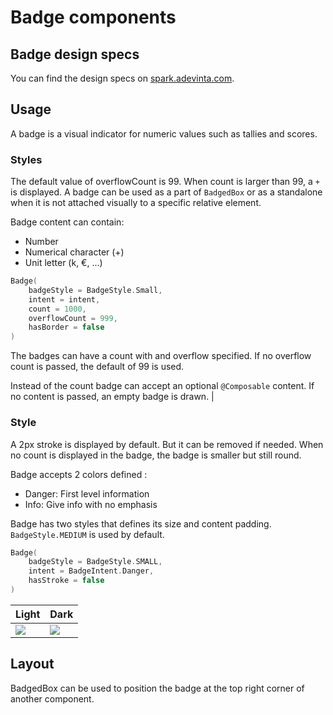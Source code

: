 # Badge components

## Badge design specs

You can find the design specs
on [spark.adevinta.com](https://spark.adevinta.com/1186e1705/p/8711ec-badge/b/98915d).

## Usage

A badge is a visual indicator for numeric values such as tallies and scores.

### Styles

The default value of overflowCount is 99. When count is larger than 99, a `+` is displayed.
A badge can be used as a part of `BadgedBox` or as a standalone when it is not attached visually to
a specific relative element.

Badge content can contain:

- Number
- Numerical character (+)
- Unit letter (k, €, ...)

```kotlin
Badge(
    badgeStyle = BadgeStyle.Small,
    intent = intent,
    count = 1000,
    overflowCount = 999,
    hasBorder = false
)
```

The badges can have a count with and overflow specified. If no overflow count is passed,
the default of 99 is used.

Instead of the count badge can accept an optional `@Composable` content.
If no content is passed, an empty badge is drawn.
|

### Style

A 2px stroke is displayed by default. But it can be removed if needed.
When no count is displayed in the badge, the badge is smaller but still round.

Badge accepts 2 colors defined :

- Danger: First level information
- Info: Give info with no emphasis

Badge has two styles that defines its size and content padding. `BadgeStyle.MEDIUM` is used by
default.

```kotlin
Badge(
    badgeStyle = BadgeStyle.SMALL,
    intent = BadgeIntent.Danger,
    hasStroke = false
)
```

| Light                                                                                                                                                                 | Dark                                                                                                                                                                 |
|-----------------------------------------------------------------------------------------------------------------------------------------------------------------------|----------------------------------------------------------------------------------------------------------------------------------------------------------------------|
| ![](../../../../../../../../../spark-screenshot-testing/src/test/snapshots/images//com.adevinta.spark_PreviewScreenshotTests_preview_tests_badge_badgedbox_light.png) | ![](../../../../../../../../../spark-screenshot-testing/src/test/snapshots/images//com.adevinta.spark_PreviewScreenshotTests_preview_tests_badge_badgedbox_dark.png) |

## Layout

BadgedBox can be used to position the badge at the top right corner of another component.
